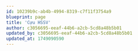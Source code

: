 ```yaml
---
id: 10239b9c-ab4b-4994-8319-c7f11f3754a9
blueprint: page
title: 'Cựu HSSV'
author: c3056695-eeaf-44b6-a2cb-5cd8a48b5b01
updated_by: c3056695-eeaf-44b6-a2cb-5cd8a48b5b01
updated_at: 1749090590
---
```

